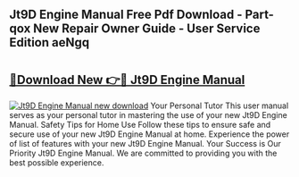 ## Jt9D Engine Manual Free Pdf Download - Part-qox New Repair Owner Guide - User Service Edition aeNgq

# <h2><a href="http://bc10006.oget.top/?id=Jt9D+Engine+Manual">🔗Download New 👉🔴 Jt9D Engine Manual</a></h2>

[![Jt9D Engine Manual new download](https://i.imgur.com/5g1atiW.png)](http://bc10006.oget.top/?id=Jt9D+Engine+Manual)
Your Personal Tutor This user manual serves as your personal tutor in mastering the use of your new Jt9D Engine Manual. Safety Tips for Home Use Follow these tips to ensure safe and secure use of your new Jt9D Engine Manual at home. Experience the power of list of features with your new Jt9D Engine Manual. Your Success is Our Priority Jt9D Engine Manual. We are committed to providing you with the best possible experience.
